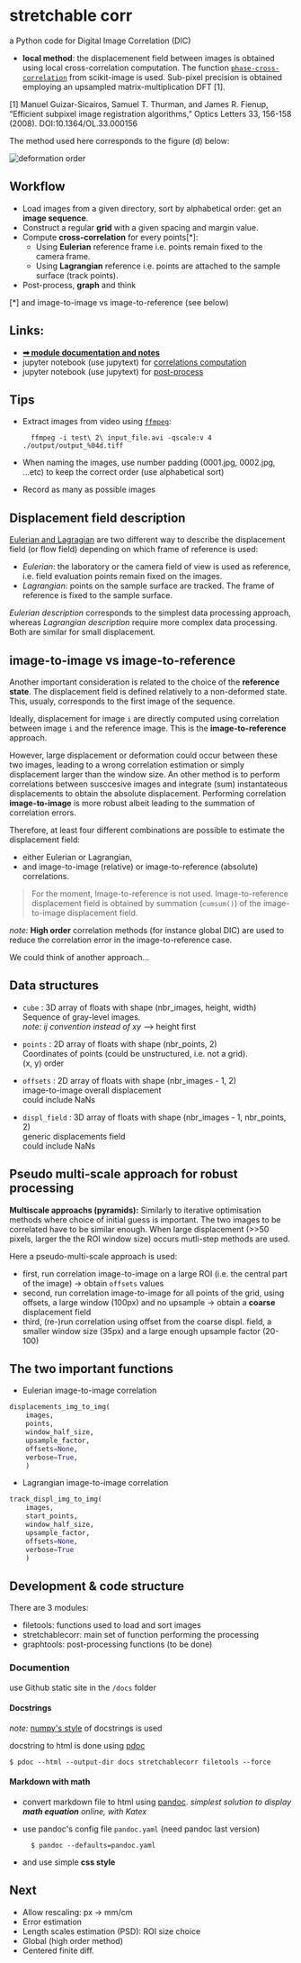 # stretchable corr

a Python code for Digital Image Correlation (DIC)

- **local method**: the displacemenent field between images is obtained using local cross-correlation computation. The function [`phase-cross-correlation`](https://scikit-image.org/docs/stable/api/skimage.registration.html#phase-cross-correlation) from scikit-image is used. Sub-pixel precision is obtained employing an upsampled matrix-multiplication DFT [1].

[1] Manuel Guizar-Sicairos, Samuel T. Thurman, and James R. Fienup, “Efficient subpixel image registration algorithms,” Optics Letters 33, 156-158 (2008). DOI:10.1364/OL.33.000156

The method used here corresponds to the figure (d) below:


![deformation order](./schema/def_states.png)


## Workflow

- Load images from a given directory, sort by alphabetical order: get an **image sequence**.
- Construct a regular **grid** with a given spacing and margin value.
- Compute **cross-correlation** for every points[*]:
  * Using **Eulerian** reference frame i.e. points remain fixed to the camera frame.
  * Using **Lagrangian** reference i.e. points are attached to the sample surface (track points).
- Post-process, **graph** and think

[*] and image-to-image vs image-to-reference (see below)


## Links:

* [**➡ module documentation and notes**](https://xdze2.github.io/stretchablecorr/)
* jupyter notebook (use jupytext) for [correlations computation](https://github.com/xdze2/stretchablecorr/blob/master/run_corr.py)
* jupyter notebook (use jupytext) for [post-process](https://github.com/xdze2/stretchablecorr/blob/master/post_process.py)


## Tips 

- Extract images from video using [`ffmpeg`](https://ffmpeg.org/):

        ffmpeg -i test\ 2\ input_file.avi -qscale:v 4  ./output/output_%04d.tiff

- When naming the images, use number padding (0001.jpg, 0002.jpg, ...etc) to keep the correct order (use alphabetical sort)

- Record as many as possible images

## Displacement field description 

[Eulerian and Lagragian](https://en.wikipedia.org/wiki/Lagrangian_and_Eulerian_specification_of_the_flow_field) are two different way to describe the displacement field (or flow field) depending on which frame of reference is used:
- *Eulerian*: the laboratory or the camera field of view is used as reference, i.e. field evaluation points remain fixed on the images.
- *Lagrangian*: points on the sample surface are tracked. The frame of reference is fixed to the sample surface.

_Eulerian description_ corresponds to the simplest data processing approach, whereas _Lagrangian description_ require more complex data processing. Both are similar for small displacement.

## image-to-image vs image-to-reference

Another important consideration is related to the choice of the **reference state**. The displacement field is defined relatively to a non-deformed state. This, usualy, corresponds to the first image of the sequence.


Ideally, displacement for image `i` are directly computed using correlation between image `i` and the reference image. This is the **image-to-reference** approach.

However, large displacement or deformation could occur between these two images, leading to a wrong correlation estimation or simply displacement larger than the window size. An other method is to perform correlations between susccesive images and integrate (sum) instantateous displacements to obtain the absolute displacement. Performing correlation **image-to-image** is more robust albeit leading to the summation of correlation errors.

Therefore, at least four different combinations are possible to estimate the displacement field:

* either Eulerian or Lagrangian, 
* and image-to-image (relative) or image-to-reference (absolute) correlations.

> For the moment, Image-to-reference is not used. Image-to-reference displacement field is obtained by summation (`cumsum()`) of the image-to-image displacement field.

_note:_ **High order** correlation methods (for instance global DIC) are used to reduce the correlation error in the image-to-reference case.

We could think of another approach...


## Data structures

* `cube` : 3D array of floats with shape (nbr_images, height, width)  
    Sequence of gray-level images.  
    _note: ij convention instead of xy_ --> height first

* `points` : 2D array of floats with shape (nbr_points, 2)  
    Coordinates of points (could be unstructured, i.e. not a grid).  
    (x, y) order

* `offsets` : 2D array of floats with shape (nbr_images - 1, 2)   
    image-to-image overall displacement  
    could include NaNs

* `displ_field` : 3D array of floats with shape (nbr_images - 1, nbr_points, 2)  
    generic displacements field  
    could include NaNs



## Pseudo multi-scale approach for robust processing

**Multiscale approachs (pyramids):**
Similarly to iterative optimisation methods where choice of initial guess is important. The two images to be correlated have to be similar enough. When large displacement (>>50 pixels, larger the the ROI window size) occurs mutli-step methods are used.

Here a pseudo-multi-scale approach is used:
* first, run correlation image-to-image on a large ROI (i.e. the central part of the image) → obtain `offsets` values
* second, run correlation image-to-image for all points of the grid, using offsets, a large window (100px) and no upsample → obtain a **coarse** displacement field
* third, (re-)run correlation using offset from the coarse displ. field, a smaller window size (35px) and a large enough upsample factor (20-100)


## The two important functions


* Eulerian image-to-image correlation

```python
displacements_img_to_img(
    images,
    points,
    window_half_size,
    upsample_factor,
    offsets=None,
    verbose=True,
    )
```

* Lagrangian image-to-image correlation

```python
track_displ_img_to_img(
    images,
    start_points,
    window_half_size,
    upsample_factor,
    offsets=None,
    verbose=True
    )
```


## Development & code structure

There are 3 modules:
- filetools: functions used to load and sort images
- stretchablecorr: main set of function performing the processing
- graphtools: post-processing functions (to be done)


### Documention

 use Github static site in the `/docs` folder

#### Docstrings

_note:_ [numpy's style](https://numpydoc.readthedocs.io/en/latest/format.html#docstring-standard) of docstrings is used

docstring to html is done using [pdoc](https://pdoc3.github.io/pdoc/)

    $ pdoc --html --output-dir docs stretchablecorr filetools --force

#### Markdown with math

* convert markdown file to html using [pandoc](https://pandoc.org/MANUAL.html). _simplest solution to display **math equation** online, with Katex_


* use pandoc's config file `pandoc.yaml` (need pandoc last version)

        $ pandoc --defaults=pandoc.yaml

* and use simple **css style**


## Next

- Allow rescaling: px -> mm/cm
- Error estimation
- Length scales estimation (PSD): ROI size choice
- Global (high order method)
- Centered finite diff. 


